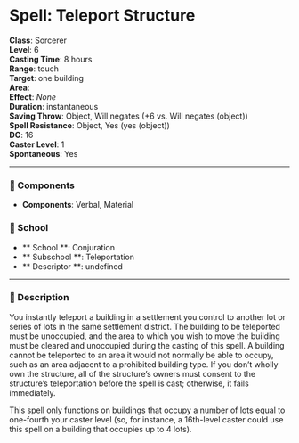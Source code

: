 
# Spell: Teleport Structure
**Class**: Sorcerer  
**Level**: 6  
**Casting Time**: 8 hours  
**Range**: touch  
**Target**: one building  
**Area**:   
**Effect**: _None_  
**Duration**: instantaneous  
**Saving Throw**: Object, Will negates (+6 vs. Will negates (object))  
**Spell Resistance**: Object, Yes (yes (object))  
**DC**: 16  
**Caster Level**: 1  
**Spontaneous**: Yes

---

### 🔮 Components
- **Components**: Verbal, Material

### 🏫 School
- ** School **: Conjuration
- ** Subschool **: Teleportation
- ** Descriptor **: undefined
---

### 📜 Description
You instantly teleport a building in a settlement you control to another lot or series of lots in the same settlement district. The building to be teleported must be unoccupied, and the area to which you wish to move the building must be cleared and unoccupied during the casting of this spell. A building cannot be teleported to an area it would not normally be able to occupy, such as an area adjacent to a prohibited building type. If you don’t wholly own the structure, all of the structure’s owners must consent to the structure’s teleportation before the spell is cast; otherwise, it fails immediately.

This spell only functions on buildings that occupy a number of lots equal to one-fourth your caster level (so, for instance, a 16th-level caster could use this spell on a building that occupies up to 4 lots).
